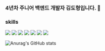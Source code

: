 ### 4년차 주니어 백엔드 개발자 김도형입니다. 👋

### skills 
<span>
  <img src="https://img.shields.io/badge/python-3776AB?style=flat-square&logo=Python&logoColor=white"/>
  <img src="https://img.shields.io/badge/django-092E20?style=flat-square&logo=Django"/>
  <img src="https://img.shields.io/badge/celery-37814A?style=flat-square&logo=Celery"/>
  <img src="https://img.shields.io/badge/mysql-4479A1?style=flat-square&logo=Mysql"/>
  <img src="https://img.shields.io/badge/rabbitmq-FF6600?style=flat-square&logo=RabbitMQ"/>
  <img src="https://img.shields.io/badge/amazonaws-232F3E?style=flat-square&logo=AWS"/>
  <img src="https://img.shields.io/badge/githubactions-2088FF?style=flat-square&logo=Github Actions"/>
</span>


![Anurag's GitHub stats](https://github-readme-stats.vercel.app/api?username=kimdh6792&show_icons=true&theme=radical)
